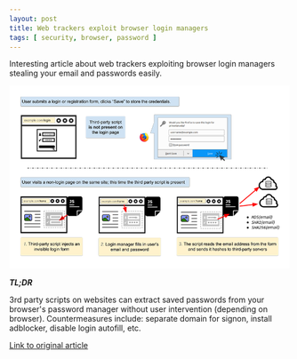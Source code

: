 ```yaml
---
layout: post
title: Web trackers exploit browser login managers
tags: [ security, browser, password ]
---
```


Interesting article about web trackers exploiting browser login managers stealing your email and passwords easily.

![image](/assets/weblogin.png)

**_TL;DR_**

3rd party scripts on websites can extract saved passwords from your browser's password manager without user intervention (depending on browser).
Countermeasures include: separate domain for signon, install adblocker, disable login autofill, etc.

[Link to original article](https://freedom-to-tinker.com/2017/12/27/no-boundaries-for-user-identities-web-trackers-exploit-browser-login-managers/)

